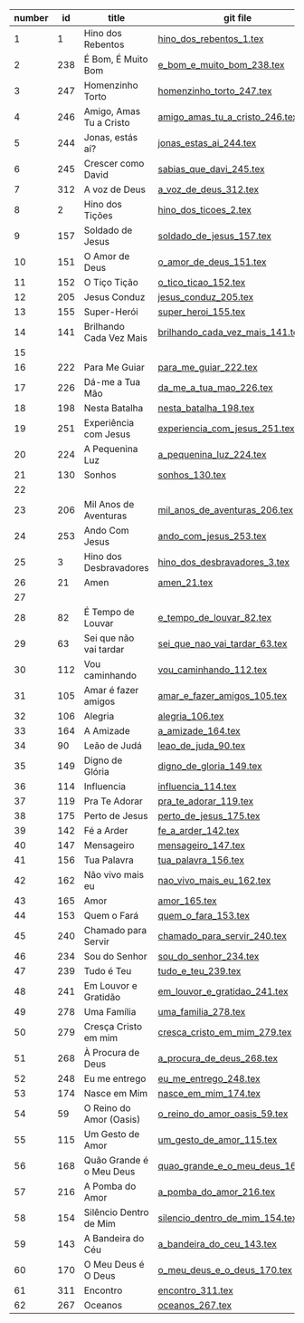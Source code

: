 number  | id    | title | git file | site link | 
---|-------|-------|----------|-----------| 
1 | 1    | Hino dos Rebentos | [hino_dos_rebentos_1.tex](https://github.com/psalterio/repository/blob/master/songs/pt/hino_dos_rebentos_1.tex) | http://dev.psalterio.net/song/1 |  
2 | 238    | É Bom, É Muito Bom | [e_bom_e_muito_bom_238.tex](https://github.com/psalterio/repository/blob/master/songs/pt/e_bom_e_muito_bom_238.tex) | http://dev.psalterio.net/song/238 |  
3 | 247    | Homenzinho Torto | [homenzinho_torto_247.tex](https://github.com/psalterio/repository/blob/master/songs/pt/homenzinho_torto_247.tex) | http://dev.psalterio.net/song/247 |  
4 | 246    | Amigo, Amas Tu a Cristo | [amigo_amas_tu_a_cristo_246.tex](https://github.com/psalterio/repository/blob/master/songs/pt/amigo_amas_tu_a_cristo_246.tex) | http://dev.psalterio.net/song/246 |  
5 | 244    | Jonas, estás aí? | [jonas_estas_ai_244.tex](https://github.com/psalterio/repository/blob/master/songs/pt/jonas_estas_ai_244.tex) | http://dev.psalterio.net/song/244 |  
6 | 245    | Crescer como David | [sabias_que_davi_245.tex](https://github.com/psalterio/repository/blob/master/songs/pt/sabias_que_davi_245.tex) | http://dev.psalterio.net/song/245 |  
7 | 312    | A voz de Deus | [a_voz_de_deus_312.tex](https://github.com/psalterio/repository/blob/master/songs/pt/a_voz_de_deus_312.tex) | http://dev.psalterio.net/song/312 |  
8 | 2    | Hino dos Tições | [hino_dos_ticoes_2.tex](https://github.com/psalterio/repository/blob/master/songs/pt/hino_dos_ticoes_2.tex) | http://dev.psalterio.net/song/2 |  
9 | 157    | Soldado de Jesus | [soldado_de_jesus_157.tex](https://github.com/psalterio/repository/blob/master/songs/pt/soldado_de_jesus_157.tex) | http://dev.psalterio.net/song/157 |  
10 | 151    | O Amor de Deus | [o_amor_de_deus_151.tex](https://github.com/psalterio/repository/blob/master/songs/pt/o_amor_de_deus_151.tex) | http://dev.psalterio.net/song/151 |  
11 | 152    | O Tiço Tição | [o_tico_ticao_152.tex](https://github.com/psalterio/repository/blob/master/songs/pt/o_tico_ticao_152.tex) | http://dev.psalterio.net/song/152 |  
12 | 205    | Jesus Conduz | [jesus_conduz_205.tex](https://github.com/psalterio/repository/blob/master/songs/pt/jesus_conduz_205.tex) | http://dev.psalterio.net/song/205 |  
13 | 155    | Super-Herói | [super_heroi_155.tex](https://github.com/psalterio/repository/blob/master/songs/pt/super_heroi_155.tex) | http://dev.psalterio.net/song/155 |  
14 | 141    | Brilhando Cada Vez Mais | [brilhando_cada_vez_mais_141.tex](https://github.com/psalterio/repository/blob/master/songs/pt/brilhando_cada_vez_mais_141.tex) | http://dev.psalterio.net/song/141 |  
15 |     |  | [](https://github.com/psalterio/repository/blob/master/songs/pt/) | http://dev.psalterio.net/song/ |  
16 | 222    | Para Me Guiar | [para_me_guiar_222.tex](https://github.com/psalterio/repository/blob/master/songs/pt/para_me_guiar_222.tex) | http://dev.psalterio.net/song/222 |  
17 | 226    | Dá-me a Tua Mão | [da_me_a_tua_mao_226.tex](https://github.com/psalterio/repository/blob/master/songs/pt/da_me_a_tua_mao_226.tex) | http://dev.psalterio.net/song/226 |  
18 | 198    | Nesta Batalha | [nesta_batalha_198.tex](https://github.com/psalterio/repository/blob/master/songs/pt/nesta_batalha_198.tex) | http://dev.psalterio.net/song/198 |  
19 | 251    | Experiência com Jesus | [experiencia_com_jesus_251.tex](https://github.com/psalterio/repository/blob/master/songs/pt/experiencia_com_jesus_251.tex) | http://dev.psalterio.net/song/251 |  
20 | 224    | A Pequenina Luz | [a_pequenina_luz_224.tex](https://github.com/psalterio/repository/blob/master/songs/pt/a_pequenina_luz_224.tex) | http://dev.psalterio.net/song/224 |  
21 | 130    | Sonhos | [sonhos_130.tex](https://github.com/psalterio/repository/blob/master/songs/pt/sonhos_130.tex) | http://dev.psalterio.net/song/130 |  
22 |     |  | [](https://github.com/psalterio/repository/blob/master/songs/pt/) | http://dev.psalterio.net/song/ |  
23 | 206    | Mil Anos de Aventuras | [mil_anos_de_aventuras_206.tex](https://github.com/psalterio/repository/blob/master/songs/pt/mil_anos_de_aventuras_206.tex) | http://dev.psalterio.net/song/206 |  
24 | 253    | Ando Com Jesus | [ando_com_jesus_253.tex](https://github.com/psalterio/repository/blob/master/songs/pt/ando_com_jesus_253.tex) | http://dev.psalterio.net/song/253 |  
25 | 3    | Hino dos Desbravadores | [hino_dos_desbravadores_3.tex](https://github.com/psalterio/repository/blob/master/songs/pt/hino_dos_desbravadores_3.tex) | http://dev.psalterio.net/song/3 |  
26 | 21    | Amen | [amen_21.tex](https://github.com/psalterio/repository/blob/master/songs/pt/amen_21.tex) | http://dev.psalterio.net/song/21 |  
27 |     |  | [](https://github.com/psalterio/repository/blob/master/songs/pt/) | http://dev.psalterio.net/song/ |  
28 | 82    | É Tempo de Louvar | [e_tempo_de_louvar_82.tex](https://github.com/psalterio/repository/blob/master/songs/pt/e_tempo_de_louvar_82.tex) | http://dev.psalterio.net/song/82 |  
29 | 63    | Sei que não vai tardar | [sei_que_nao_vai_tardar_63.tex](https://github.com/psalterio/repository/blob/master/songs/pt/sei_que_nao_vai_tardar_63.tex) | http://dev.psalterio.net/song/63 |  
30 | 112    | Vou caminhando | [vou_caminhando_112.tex](https://github.com/psalterio/repository/blob/master/songs/pt/vou_caminhando_112.tex) | http://dev.psalterio.net/song/112 |  
31 | 105    | Amar é fazer amigos | [amar_e_fazer_amigos_105.tex](https://github.com/psalterio/repository/blob/master/songs/pt/amar_e_fazer_amigos_105.tex) | http://dev.psalterio.net/song/105 |  
32 | 106    | Alegria | [alegria_106.tex](https://github.com/psalterio/repository/blob/master/songs/pt/alegria_106.tex) | http://dev.psalterio.net/song/106 |  
33 | 164    | A Amizade | [a_amizade_164.tex](https://github.com/psalterio/repository/blob/master/songs/pt/a_amizade_164.tex) | http://dev.psalterio.net/song/164 |  
34 | 90    | Leão de Judá | [leao_de_juda_90.tex](https://github.com/psalterio/repository/blob/master/songs/pt/leao_de_juda_90.tex) | http://dev.psalterio.net/song/90 |  
35 | 149    | Digno de Glória | [digno_de_gloria_149.tex](https://github.com/psalterio/repository/blob/master/songs/pt/digno_de_gloria_149.tex) | http://dev.psalterio.net/song/149 |  
36 | 114    | Influencia | [influencia_114.tex](https://github.com/psalterio/repository/blob/master/songs/pt/influencia_114.tex) | http://dev.psalterio.net/song/114 |  
37 | 119    | Pra Te Adorar | [pra_te_adorar_119.tex](https://github.com/psalterio/repository/blob/master/songs/pt/pra_te_adorar_119.tex) | http://dev.psalterio.net/song/119 |  
38 | 175    | Perto de Jesus | [perto_de_jesus_175.tex](https://github.com/psalterio/repository/blob/master/songs/pt/perto_de_jesus_175.tex) | http://dev.psalterio.net/song/175 |  
39 | 142    | Fé a Arder | [fe_a_arder_142.tex](https://github.com/psalterio/repository/blob/master/songs/pt/fe_a_arder_142.tex) | http://dev.psalterio.net/song/142 |  
40 | 147    | Mensageiro | [mensageiro_147.tex](https://github.com/psalterio/repository/blob/master/songs/pt/mensageiro_147.tex) | http://dev.psalterio.net/song/147 |  
41 | 156    | Tua Palavra | [tua_palavra_156.tex](https://github.com/psalterio/repository/blob/master/songs/pt/tua_palavra_156.tex) | http://dev.psalterio.net/song/156 |  
42 | 162    | Não vivo mais eu | [nao_vivo_mais_eu_162.tex](https://github.com/psalterio/repository/blob/master/songs/pt/nao_vivo_mais_eu_162.tex) | http://dev.psalterio.net/song/162 |  
43 | 165    | Amor | [amor_165.tex](https://github.com/psalterio/repository/blob/master/songs/pt/amor_165.tex) | http://dev.psalterio.net/song/165 |  
44 | 153    | Quem o Fará | [quem_o_fara_153.tex](https://github.com/psalterio/repository/blob/master/songs/pt/quem_o_fara_153.tex) | http://dev.psalterio.net/song/153 |  
45 | 240    | Chamado para Servir | [chamado_para_servir_240.tex](https://github.com/psalterio/repository/blob/master/songs/pt/chamado_para_servir_240.tex) | http://dev.psalterio.net/song/240 |  
46 | 234    | Sou do Senhor | [sou_do_senhor_234.tex](https://github.com/psalterio/repository/blob/master/songs/pt/sou_do_senhor_234.tex) | http://dev.psalterio.net/song/234 |  
47 | 239    | Tudo é Teu | [tudo_e_teu_239.tex](https://github.com/psalterio/repository/blob/master/songs/pt/tudo_e_teu_239.tex) | http://dev.psalterio.net/song/239 |  
48 | 241    | Em Louvor e Gratidão | [em_louvor_e_gratidao_241.tex](https://github.com/psalterio/repository/blob/master/songs/pt/em_louvor_e_gratidao_241.tex) | http://dev.psalterio.net/song/241 |  
49 | 278    | Uma Família | [uma_familia_278.tex](https://github.com/psalterio/repository/blob/master/songs/pt/uma_familia_278.tex) | http://dev.psalterio.net/song/278 |  
50 | 279    | Cresça Cristo em mim | [cresca_cristo_em_mim_279.tex](https://github.com/psalterio/repository/blob/master/songs/pt/cresca_cristo_em_mim_279.tex) | http://dev.psalterio.net/song/279 |  
51 | 268    | À Procura de Deus | [a_procura_de_deus_268.tex](https://github.com/psalterio/repository/blob/master/songs/pt/a_procura_de_deus_268.tex) | http://dev.psalterio.net/song/268 |  
52 | 248    | Eu me entrego | [eu_me_entrego_248.tex](https://github.com/psalterio/repository/blob/master/songs/pt/eu_me_entrego_248.tex) | http://dev.psalterio.net/song/248 |  
53 | 174    | Nasce em Mim | [nasce_em_mim_174.tex](https://github.com/psalterio/repository/blob/master/songs/pt/nasce_em_mim_174.tex) | http://dev.psalterio.net/song/174 |  
54 | 59    | O Reino do Amor (Oasis) | [o_reino_do_amor_oasis_59.tex](https://github.com/psalterio/repository/blob/master/songs/pt/o_reino_do_amor_oasis_59.tex) | http://dev.psalterio.net/song/59 |  
55 | 115    | Um Gesto de Amor | [um_gesto_de_amor_115.tex](https://github.com/psalterio/repository/blob/master/songs/pt/um_gesto_de_amor_115.tex) | http://dev.psalterio.net/song/115 |  
56 | 168    | Quão Grande é o Meu Deus | [quao_grande_e_o_meu_deus_168.tex](https://github.com/psalterio/repository/blob/master/songs/pt/quao_grande_e_o_meu_deus_168.tex) | http://dev.psalterio.net/song/168 |  
57 | 216    | A Pomba do Amor | [a_pomba_do_amor_216.tex](https://github.com/psalterio/repository/blob/master/songs/pt/a_pomba_do_amor_216.tex) | http://dev.psalterio.net/song/216 |  
58 | 154    | Silêncio Dentro de Mim | [silencio_dentro_de_mim_154.tex](https://github.com/psalterio/repository/blob/master/songs/pt/silencio_dentro_de_mim_154.tex) | http://dev.psalterio.net/song/154 |  
59 | 143    | A Bandeira do Céu | [a_bandeira_do_ceu_143.tex](https://github.com/psalterio/repository/blob/master/songs/pt/a_bandeira_do_ceu_143.tex) | http://dev.psalterio.net/song/143 |  
60 | 170    | O Meu Deus é O Deus | [o_meu_deus_e_o_deus_170.tex](https://github.com/psalterio/repository/blob/master/songs/pt/o_meu_deus_e_o_deus_170.tex) | http://dev.psalterio.net/song/170 |  
61 | 311    | Encontro | [encontro_311.tex](https://github.com/psalterio/repository/blob/master/songs/pt/encontro_311.tex) | http://dev.psalterio.net/song/311 |  
62 | 267    | Oceanos | [oceanos_267.tex](https://github.com/psalterio/repository/blob/master/songs/pt/oceanos_267.tex) | http://dev.psalterio.net/song/267 |  
